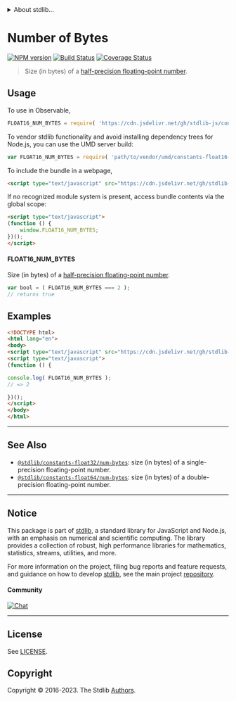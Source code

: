 <!--

@license Apache-2.0

Copyright (c) 2018 The Stdlib Authors.

Licensed under the Apache License, Version 2.0 (the "License");
you may not use this file except in compliance with the License.
You may obtain a copy of the License at

   http://www.apache.org/licenses/LICENSE-2.0

Unless required by applicable law or agreed to in writing, software
distributed under the License is distributed on an "AS IS" BASIS,
WITHOUT WARRANTIES OR CONDITIONS OF ANY KIND, either express or implied.
See the License for the specific language governing permissions and
limitations under the License.

-->


<details>
  <summary>
    About stdlib...
  </summary>
  <p>We believe in a future in which the web is a preferred environment for numerical computation. To help realize this future, we've built stdlib. stdlib is a standard library, with an emphasis on numerical and scientific computation, written in JavaScript (and C) for execution in browsers and in Node.js.</p>
  <p>The library is fully decomposable, being architected in such a way that you can swap out and mix and match APIs and functionality to cater to your exact preferences and use cases.</p>
  <p>When you use stdlib, you can be absolutely certain that you are using the most thorough, rigorous, well-written, studied, documented, tested, measured, and high-quality code out there.</p>
  <p>To join us in bringing numerical computing to the web, get started by checking us out on <a href="https://github.com/stdlib-js/stdlib">GitHub</a>, and please consider <a href="https://opencollective.com/stdlib">financially supporting stdlib</a>. We greatly appreciate your continued support!</p>
</details>

# Number of Bytes

[![NPM version][npm-image]][npm-url] [![Build Status][test-image]][test-url] [![Coverage Status][coverage-image]][coverage-url] <!-- [![dependencies][dependencies-image]][dependencies-url] -->

> Size (in bytes) of a [half-precision floating-point number][ieee754].



<section class="usage">

## Usage

To use in Observable,

```javascript
FLOAT16_NUM_BYTES = require( 'https://cdn.jsdelivr.net/gh/stdlib-js/constants-float16-num-bytes@umd/browser.js' )
```

To vendor stdlib functionality and avoid installing dependency trees for Node.js, you can use the UMD server build:

```javascript
var FLOAT16_NUM_BYTES = require( 'path/to/vendor/umd/constants-float16-num-bytes/index.js' )
```

To include the bundle in a webpage,

```html
<script type="text/javascript" src="https://cdn.jsdelivr.net/gh/stdlib-js/constants-float16-num-bytes@umd/browser.js"></script>
```

If no recognized module system is present, access bundle contents via the global scope:

```html
<script type="text/javascript">
(function () {
    window.FLOAT16_NUM_BYTES;
})();
</script>
```

#### FLOAT16_NUM_BYTES

Size (in bytes) of a [half-precision floating-point number][ieee754].

```javascript
var bool = ( FLOAT16_NUM_BYTES === 2 );
// returns true
```

</section>

<!-- /.usage -->

<section class="examples">

## Examples

<!-- TODO: better example -->

<!-- eslint no-undef: "error" -->

```html
<!DOCTYPE html>
<html lang="en">
<body>
<script type="text/javascript" src="https://cdn.jsdelivr.net/gh/stdlib-js/constants-float16-num-bytes@umd/browser.js"></script>
<script type="text/javascript">
(function () {

console.log( FLOAT16_NUM_BYTES );
// => 2

})();
</script>
</body>
</html>
```

</section>

<!-- /.examples -->

<!-- Section for related `stdlib` packages. Do not manually edit this section, as it is automatically populated. -->

<section class="related">

* * *

## See Also

-   <span class="package-name">[`@stdlib/constants-float32/num-bytes`][@stdlib/constants/float32/num-bytes]</span><span class="delimiter">: </span><span class="description">size (in bytes) of a single-precision floating-point number.</span>
-   <span class="package-name">[`@stdlib/constants-float64/num-bytes`][@stdlib/constants/float64/num-bytes]</span><span class="delimiter">: </span><span class="description">size (in bytes) of a double-precision floating-point number.</span>

</section>

<!-- /.related -->

<!-- Section for all links. Make sure to keep an empty line after the `section` element and another before the `/section` close. -->


<section class="main-repo" >

* * *

## Notice

This package is part of [stdlib][stdlib], a standard library for JavaScript and Node.js, with an emphasis on numerical and scientific computing. The library provides a collection of robust, high performance libraries for mathematics, statistics, streams, utilities, and more.

For more information on the project, filing bug reports and feature requests, and guidance on how to develop [stdlib][stdlib], see the main project [repository][stdlib].

#### Community

[![Chat][chat-image]][chat-url]

---

## License

See [LICENSE][stdlib-license].


## Copyright

Copyright &copy; 2016-2023. The Stdlib [Authors][stdlib-authors].

</section>

<!-- /.stdlib -->

<!-- Section for all links. Make sure to keep an empty line after the `section` element and another before the `/section` close. -->

<section class="links">

[npm-image]: http://img.shields.io/npm/v/@stdlib/constants-float16-num-bytes.svg
[npm-url]: https://npmjs.org/package/@stdlib/constants-float16-num-bytes

[test-image]: https://github.com/stdlib-js/constants-float16-num-bytes/actions/workflows/test.yml/badge.svg?branch=v0.1.1
[test-url]: https://github.com/stdlib-js/constants-float16-num-bytes/actions/workflows/test.yml?query=branch:v0.1.1

[coverage-image]: https://img.shields.io/codecov/c/github/stdlib-js/constants-float16-num-bytes/main.svg
[coverage-url]: https://codecov.io/github/stdlib-js/constants-float16-num-bytes?branch=main

<!--

[dependencies-image]: https://img.shields.io/david/stdlib-js/constants-float16-num-bytes.svg
[dependencies-url]: https://david-dm.org/stdlib-js/constants-float16-num-bytes/main

-->

[chat-image]: https://img.shields.io/gitter/room/stdlib-js/stdlib.svg
[chat-url]: https://app.gitter.im/#/room/#stdlib-js_stdlib:gitter.im

[stdlib]: https://github.com/stdlib-js/stdlib

[stdlib-authors]: https://github.com/stdlib-js/stdlib/graphs/contributors

[umd]: https://github.com/umdjs/umd
[es-module]: https://developer.mozilla.org/en-US/docs/Web/JavaScript/Guide/Modules

[deno-url]: https://github.com/stdlib-js/constants-float16-num-bytes/tree/deno
[umd-url]: https://github.com/stdlib-js/constants-float16-num-bytes/tree/umd
[esm-url]: https://github.com/stdlib-js/constants-float16-num-bytes/tree/esm
[branches-url]: https://github.com/stdlib-js/constants-float16-num-bytes/blob/main/branches.md

[stdlib-license]: https://raw.githubusercontent.com/stdlib-js/constants-float16-num-bytes/main/LICENSE

[ieee754]: https://en.wikipedia.org/wiki/IEEE_754-1985

<!-- <related-links> -->

[@stdlib/constants/float32/num-bytes]: https://github.com/stdlib-js/constants-float32-num-bytes/tree/umd

[@stdlib/constants/float64/num-bytes]: https://github.com/stdlib-js/constants-float64-num-bytes/tree/umd

<!-- </related-links> -->

</section>

<!-- /.links -->
